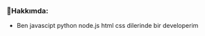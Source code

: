 <h3>🍕Hakkımda:</h3>
<ul>
  <li>Ben javascipt python node.js html css dilerinde bir developerim <a href="https://discord.com/channels/@me"> </a></li>
